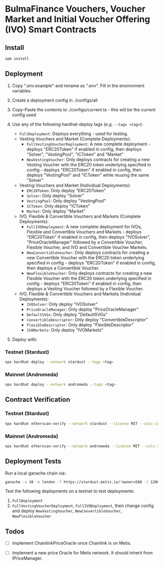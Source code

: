 # BulmaFinance Vouchers, Voucher Market and Initial Voucher Offering (IVO) Smart Contracts
## Install

```bash
npm install
```

## Deployment
1. Copy ".env.example" and rename as ".env". Fill in the environment variables. 
2. Create a deployment config in ./configs/all
3. Copy-Paste the contents to ./configs/current.ts - this will be the current config used
4. Use any of the following hardhat-deploy tags (e.g. ```--tags <tag>```):
    - ```FullDeployment```: Deploys everything - used for testing.
    - Vesting Vouchers and Market (Complete Deployments):
        - ```FullVestingVoucherDeployment```: A new complete deployment - deploys "ERC20Token" if enabled in config, then deploys "Solver", "VestingPool", "ICToken" and "Market"
        - ```NewVestingVoucher```: Only deploys contracts for creating a new Vesting Voucher with the ERC20 token underlying specified in config - deploys "ERC20Token" if enabled in config, then deploys "VestingPool" and "ICToken" while reusing the same "Solver"
    - Vesting Vouchers and Market (Individual Deployments):
        - ```ERC20Token```: Only deploy "ERC20Token"
        - ```Solver```: Only deploy "Solver"
        - ```VestingPool```: Only deploy "VestingPool" 
        - ```ICToken```: Only deploy "ICToken" 
        - ```Market```: Only deploy "Market"
    - IVO, Flexible & Convertible Vouchers and Markets (Complete Deployments):
        - ```FullIVODeployment```: A new complete deployment for IVOs, Flexible and Convertible Vouchers and Markets - deploys "ERC20Token" if enabled in config, then deploys "IVOSolver", "PriceOracleManager" followed by a Convertible Voucher, Flexible Voucher, and IVO and Convertible Voucher Markets.
        - ```NewConvertibleVoucher```: Only deploys contracts for creating a new Convertible Voucher with the ERC20 token underlying specified in config - deploys "ERC20Token" if enabled in config, then deploys a Convertible Voucher.
        - ```NewFlexibleVoucher```: Only deploys contracts for creating a new Flexible Voucher with the ERC20 token underlying specified in config - deploys "ERC20Token" if enabled in config, then deploys a Vesting Voucher followed by a Flexible Voucher.
    - IVO, Flexible & Convertible Vouchers and Markets (Individual Deployments):
        - ```IVOSolver```: Only deploy "IVOSolver"
        - ```PriceOracleManager```: Only deploy "PriceOracleManager"
        - ```DefaultSVGs```: Only deploy "DefaultSVGs" 
        - ```ConvertibleDescriptor```: Only deploy "ConvertibleDescriptor" 
        - ```FlexibleDescriptor```: Only deploy "FlexibleDescriptor"
        - ```IVOMarkets```: Only deploy "IVOMarkets"

4. Deploy with: 
### Testnet (Stardust)
```bash
npx hardhat deploy --network stardust --tags <tag>
```

### Mainnet (Andromeda)
```bash
npx hardhat deploy --network andromeda --tags <tag>
```

## Contract Verification
### Testnet (Stardust)
```bash
npx hardhat etherscan-verify --network stardust --license MIT --solc-input --sleep
```

### Mainnet (Andromeda)
```bash
npx hardhat etherscan-verify --network andromeda --license MIT --solc-input --sleep
```

## Deployment Tests
Run a local ganache chain via:

```bash
ganache -a 10 -k london -f https://stardust.metis.io/?owner=588 -l 12000000 -m brownie -p 8545 --chain.chainId 588
```

Test the following deployments on a testnet to test deployments:

1. ```FullDeployment```
2. ```FullVestingVoucherDeployment```, ```FullIVODeployment```, then change config and deploy ```NewVestingVoucher```, ```NewConvertibleVoucher```, ```NewFlexibleVoucher```

## Todos
- [ ] Implement ChainlinkPriceOracle once Chainlink is on Metis.
- [ ] Implement a new price Oracle for Metis network. It should inherit from IPriceManager.

